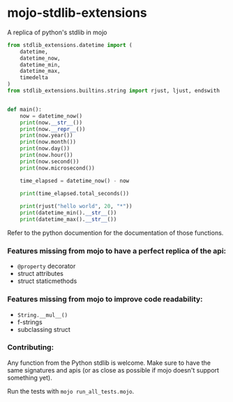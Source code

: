 # mojo-stdlib-extensions
A replica of python's stdlib in mojo


```python
from stdlib_extensions.datetime import (
    datetime, 
    datetime_now, 
    datetime_min, 
    datetime_max, 
    timedelta
)
from stdlib_extensions.builtins.string import rjust, ljust, endswith


def main():
    now = datetime_now()
    print(now.__str__())
    print(now.__repr__())
    print(now.year())
    print(now.month())
    print(now.day())
    print(now.hour())
    print(now.second())
    print(now.microsecond())

    time_elapsed = datetime_now() - now
    
    print(time_elapsed.total_seconds())

    print(rjust("hello world", 20, "*"))
    print(datetime_min().__str__())
    print(datetime_max().__str__())
```

Refer to the python documention for the documentation of those functions.

### Features missing from mojo to have a perfect replica of the api:
* `@property` decorator
* struct attributes
* struct staticmethods


### Features missing from mojo to improve code readability:
* `String.__mul__()`
* f-strings
* subclassing struct

### Contributing:

Any function from the Python stdlib is welcome. Make sure to have the same signatures and apis
(or as close as possible if mojo doesn't support something yet).

Run the tests with `mojo run_all_tests.mojo`.
